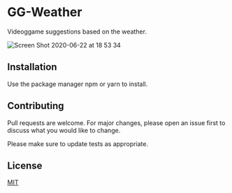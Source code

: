 # GG-Weather

Videoggame suggestions based on the weather.

![Screen Shot 2020-06-22 at 18 53 34](https://user-images.githubusercontent.com/52077647/85274820-6f278880-b4ba-11ea-9b37-3a17d4cc6cb9.png)

## Installation

Use the package manager npm or yarn to install.


## Contributing
Pull requests are welcome. For major changes, please open an issue first to discuss what you would like to change.

Please make sure to update tests as appropriate.

## License
[MIT](https://choosealicense.com/licenses/mit/)
